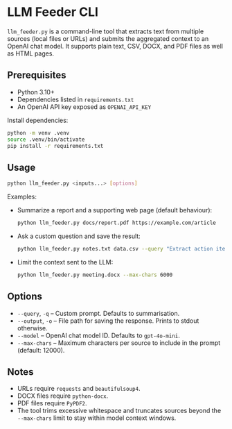 # LLM Feeder CLI

`llm_feeder.py` is a command-line tool that extracts text from multiple sources (local files or URLs) and submits the aggregated context to an OpenAI chat model. It supports plain text, CSV, DOCX, and PDF files as well as HTML pages.

## Prerequisites

- Python 3.10+
- Dependencies listed in `requirements.txt`
- An OpenAI API key exposed as `OPENAI_API_KEY`

Install dependencies:

```bash
python -m venv .venv
source .venv/bin/activate
pip install -r requirements.txt
```

## Usage

```bash
python llm_feeder.py <inputs...> [options]
```

Examples:

- Summarize a report and a supporting web page (default behaviour):
  ```bash
  python llm_feeder.py docs/report.pdf https://example.com/article
  ```

- Ask a custom question and save the result:
  ```bash
  python llm_feeder.py notes.txt data.csv --query "Extract action items" --output actions.md
  ```

- Limit the context sent to the LLM:
  ```bash
  python llm_feeder.py meeting.docx --max-chars 6000
  ```

## Options

- `--query`, `-q` – Custom prompt. Defaults to summarisation.
- `--output`, `-o` – File path for saving the response. Prints to stdout otherwise.
- `--model` – OpenAI chat model ID. Defaults to `gpt-4o-mini`.
- `--max-chars` – Maximum characters per source to include in the prompt (default: 12000).

## Notes

- URLs require `requests` and `beautifulsoup4`.
- DOCX files require `python-docx`.
- PDF files require `PyPDF2`.
- The tool trims excessive whitespace and truncates sources beyond the `--max-chars` limit to stay within model context windows.
